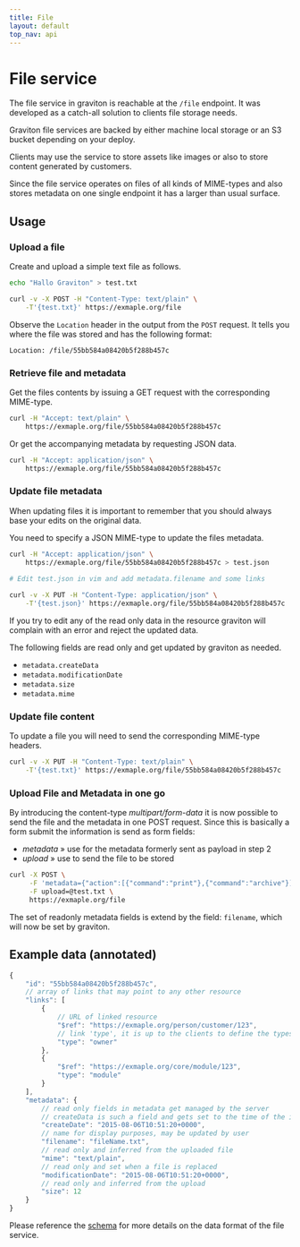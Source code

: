 ```yaml
---
title: File
layout: default
top_nav: api
---
```


# File service

The file service in graviton is reachable at the ``/file`` endpoint. It was developed as a catch-all solution to clients file storage needs.

Graviton file services are backed by either machine local storage or an S3 bucket depending on your deploy.

Clients may use the service to store assets like images or also to store content generated by customers.

Since the file service operates on files of all kinds of MIME-types and also stores metadata on one single endpoint it has a larger than usual surface.

## Usage

### Upload a file

Create and upload a simple text file as follows.

````bash
echo "Hallo Graviton" > test.txt

curl -v -X POST -H "Content-Type: text/plain" \
    -T'{test.txt}' https://exmaple.org/file
````

Observe the ``Location`` header in the output from the ``POST`` request. It tells you where the file was stored and has the following format:

```
Location: /file/55bb584a08420b5f288b457c
```

### Retrieve file and metadata

Get the files contents by issuing a GET request with the corresponding MIME-type.

````bash
curl -H "Accept: text/plain" \
    https://exmaple.org/file/55bb584a08420b5f288b457c
````

Or get the accompanying metadata by requesting JSON data.

````bash
curl -H "Accept: application/json" \
    https://exmaple.org/file/55bb584a08420b5f288b457c
````
### Update file metadata

When updating files it is important to remember that you should always base your edits on the original data. 

You need to specify a JSON MIME-type to update the files metadata.

````bash
curl -H "Accept: application/json" \
    https://exmaple.org/file/55bb584a08420b5f288b457c > test.json
    
# Edit test.json in vim and add metadata.filename and some links

curl -v -X PUT -H "Content-Type: application/json" \
    -T'{test.json}' https://exmaple.org/file/55bb584a08420b5f288b457c
````

If you try to edit any of the read only data in the resource graviton will complain with an error and reject the updated data.

The following fields are read only and get updated by graviton as needed.

* ``metadata.createData``
* ``metadata.modificationDate``
* ``metadata.size``
* ``metadata.mime``

### Update file content

To update a file you will need to send the corresponding MIME-type headers.

````bash
curl -v -X PUT -H "Content-Type: text/plain" \
    -T'{test.txt}' https://exmaple.org/file/55bb584a08420b5f288b457c
````

### Upload File and Metadata in one go

By introducing the content-type *multipart/form-data* it is now possible to send the file and the metadata in one
POST request.
Since this is basically a form submit the information is send as form fields:
- *metadata* » use for the metadata formerly sent as payload in step 2
- *upload* » use to send the file to be stored

```bash
curl -X POST \
     -F 'metadata={"action":[{"command":"print"},{"command":"archive"}]}' \
     -F upload=@test.txt \
     https://exmaple.org/file
```

The set of readonly metadata fields is extend by the field: ```filename```, which will now be set by graviton.

## Example data (annotated)

```js
{
    "id": "55bb584a08420b5f288b457c",
    // array of links that may point to any other resource
    "links": [
        {
            // URL of linked resource
            "$ref": "https://exmaple.org/person/customer/123",
            // link 'type', it is up to the clients to define the types they want to use
            "type": "owner"
        },
        {
            "$ref": "https://exmaple.org/core/module/123", 
            "type": "module"
        }
    ], 
    "metadata": {
        // read only fields in metadata get managed by the server
        // createData is such a field and gets set to the time of the initial upload
        "createDate": "2015-08-06T10:51:20+0000",
        // name for display purposes, may be updated by user
        "filename": "fileName.txt",
        // read only and inferred from the uploaded file
        "mime": "text/plain",
        // read only and set when a file is replaced
        "modificationDate": "2015-08-06T10:51:20+0000",
        // read only and inferred from the upload
        "size": 12
    }
}
```

Please reference the [schema](https://graviton.nova.scapp.io/schema/file/item) for more details on the data format of the file service.

